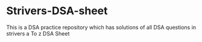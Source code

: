 # Strivers-DSA-sheet

This is a DSA practice repository which has solutions of all DSA questions in strivers a To z DSA Sheet
